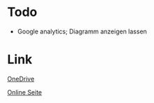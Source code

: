 # Todo
- Google analytics; Diagramm anzeigen lassen

# Link
[OneDrive](https://onedrive.live.com/View.aspx?resid=B8C68B1BEF1D3C90!521&wd=target(Allgemein.one%7Cb0d44308-c273-49cf-bdfd-32bc3700c352/Aufgabenstellung%7C6dca1bd6-5832-4ab3-8d8b-a9114ef13619/)&authkey=!AHAXCnFh1D5m8ps)

[Online Seite](https://lotto.dotbehindyou.de/)

